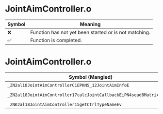 # JointAimController.o
| Symbol | Meaning 
| ------------- | ------------- 
| :x: | Function has not yet been started or is not matching. 
| :white_check_mark: | Function is completed. 


# JointAimController.o
| Symbol (Mangled) | Symbol (Demangled) | Decompiled? |
| ------------- |  ------------- | ------------- |
| `_ZN2al18JointAimControllerC1EPKNS_12JointAimInfoE` | `al::JointAimController::JointAimController(al::JointAimInfo const*)` | :x: |
| `_ZN2al18JointAimController17calcJointCallbackEiPN4sead8Matrix34IfEE` | `al::JointAimController::calcJointCallback(int,sead::Matrix34<float> *)` | :x: |
| `_ZNK2al18JointAimController15getCtrlTypeNameEv` | `al::JointAimController::getCtrlTypeName(void)const` | :x: |
